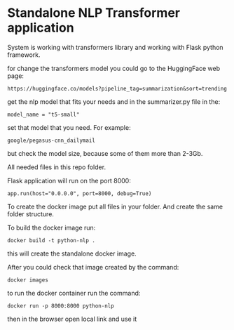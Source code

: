 # Standalone NLP Transformer application

System is working with transformers library and working with Flask python framework.

for change the transformers model you could go to the
HuggingFace web page:
```
https://huggingface.co/models?pipeline_tag=summarization&sort=trending
```
get the nlp model that fits your needs and in the summarizer.py
file in the:
```
model_name = "t5-small"
```
set that model that you need. For example:
```
google/pegasus-cnn_dailymail
```
but check the model size, because some of them more than 2-3Gb.

All needed files in this repo folder.

Flask application will run on the port 8000:
```
app.run(host="0.0.0.0", port=8000, debug=True)
```

To create the docker image put all files in your folder. 
And create the same folder structure.

To build the docker image run:
```
docker build -t python-nlp . 
```
this will create the standalone docker image.

After you could check that image created by the command:
```
docker images
```

to run the docker container run the command:
```
docker run -p 8000:8000 python-nlp
```

then in the browser open local link and use it